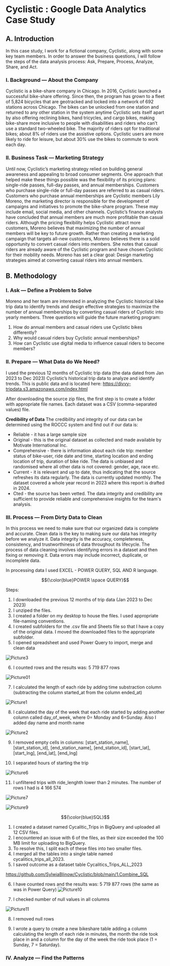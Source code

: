 # Cyclistic : Google Data Analytics Case Study


## A. Introduction 
In this case study, I work for a fictional company, Cyclistic, along with some key team members. In order to answer the business questions, I will follow the steps of the data analysis process: Ask, Prepare, Process, Analyze, Share, and Act.

### I.	Background — About the Company
Cyclistic is a bike-share company in Chicago. In 2016, Cyclistic launched a successful bike-share offering. Since then, the program has grown to a fleet of 5,824 bicycles that are geotracked and locked into a network of 692 stations across Chicago. The bikes can be unlocked from one station and returned to any other station in the system anytime
Cyclistic sets itself apart by also offering reclining bikes, hand tricycles, and cargo bikes, making bike-share more inclusive to people with disabilities and riders who can’t use a standard two-wheeled bike. The majority of riders opt for traditional bikes; about 8% of riders use the assistive options. Cyclistic users are more likely to ride for leisure, but about 30% use the bikes to commute to work each day.

### II. Business Task — Marketing Strategy

Until now, Cyclistic’s marketing strategy relied on building general awareness and appealing to broad consumer segments. One approach that helped make these things possible was the flexibility of its pricing plans: single-ride passes, full-day passes, and annual memberships. Customers who purchase single-ride or full-day passes are referred to as casual riders. Customers who purchase annual memberships are Cyclistic members
Lily Moreno, the marketing director is responsible for the development of campaigns and initiatives to promote the bike-share program. These may include email, social media, and other channels.
Cyclistic’s finance analysts have concluded that annual members are much more profitable than casual riders. Although the pricing flexibility helps Cyclistic attract more customers, Moreno believes that maximizing the number of annual members will be key to future growth. Rather than creating a marketing campaign that targets all-new customers, Moreno believes there is a solid opportunity to convert casual riders into members. She notes that casual riders are already aware of the Cyclistic program and have chosen Cyclistic for their mobility needs.
Moreno has set a clear goal: Design marketing strategies aimed at converting casual riders into annual members.

## B. Methodology 

### I. Ask — Define a Problem to Solve

Moreno and her team are interested in analyzing the Cyclistic historical bike trip data to identify trends and design effective strategies to maximize the number of annual memberships by converting casual riders of Cyclistic into yearly members. 
Three questions will guide the future marketing program: 
1. How do annual members and casual riders use Cyclistic bikes differently? 
2. Why would casual riders buy Cyclistic annual memberships? 
3. How can Cyclistic use digital media to influence casual riders to become members?


###  II. Prepare — What Data do We Need?

I used the previous 12 months of Cyclistic trip data (the data dated from Jan 2023 to Dec 2023) Cyclistic’s historical trip data to analyze and identify trends. This is public data and is located here: https://divvy-tripdata.s3.amazonaws.com/index.html

After downloading the source zip files, the first step is to create a folder with appropriate file names. Each dataset was a CSV (comma-separated values) file. 


**Credibility of Data**
The credibility and integrity of our data can be determined using the ROCCC system and find out if our data is:
-	Reliable -  it has a large sample size
-	Original  - this is the original dataset as collected and made available by Motivate International Inc.
-	Comprehensive - there is information about each ride trip: member status of bike-user, ride date and time, starting location and ending location of trip, duration of bike ride. The data is unbiased and randomised where all other data is not covered: gender, age, race etc.
-	Current - it is relevant and up to date, thus indicating that the source refreshes its data regularly. The data is currently updated monthly. The dataset covered a whole year record in 2023 where this report is drafted in 2024.
-	Cted - the source has been vetted.
The data integrity and credibility are sufficient to provide reliable and comprehensive insights for the team's analysis.


### III. Process — From Dirty Data to Clean

In this process we need to make sure that our organized data is complete and accurate. Clean data is the key to making sure our data has integrity before we analyze it.  Data integrity is the accuracy, completeness, consistency, and trustworthiness of data throughout its lifecycle. 
The process of data cleaning involves identifying errors in a dataset and then fixing or removing it. Data errors may include incorrect, duplicate, or incomplete data.

In processing data I used EXCEL - POWER QUERY, SQL AND R language.

$${\color{blue}POWER \space QUERY}$$ 

Steps:
1.	I downloaded the previous 12 months of trip data (Jan 2023 to Dec 2023)
2.	I unziped the files.
3.	I created a folder on my  desktop to house the files. I used appropriate file-naming conventions.
4.	I created subfolders for the .csv file and Sheets file so that I have a copy of the original data. I moved the downloaded files to the appropriate subfolder.
5.	I opened spreadsheet and used Power Query to import, merge and clean data

![Picture3](https://github.com/SylwiaBlinow/Cyclistic/assets/156024627/5a4a83f9-83d5-44c7-a294-c87070850ca6)
   
6.	I counted rows and the results was: 5 719 877 rows
   
![Picture01](https://github.com/SylwiaBlinow/Cyclistic/assets/156024627/4cfc71a7-e92a-45b2-a98c-c246e2be2e3f)

7.	I  calculated the length of each ride by adding time substraction column (subtracting the column started_at from the column ended_at)


![Picture1](https://github.com/SylwiaBlinow/Cyclistic/assets/156024627/74acd67b-7344-4414-b4ed-911bb11f4e53)

8.	I calculated the day of the week that each ride started by adding another column called day_of_week, where 0= Monday and 6=Sunday. Also I added day name and month name

   
![Picture2](https://github.com/SylwiaBlinow/Cyclistic/assets/156024627/c6e95f29-659d-4318-83ba-0a08c7532be5)

9.	I removed empty cells in columns: [start_station_name], [start_station_id], [end_station_name], [end_station_id], [start_lat], [start_lng], [end_lat], [end_lng]

10.	I separated hours of starting the trip



![Picture6](https://github.com/SylwiaBlinow/Cyclistic/assets/156024627/8c09ce81-8cc3-4708-a6f3-ed3f7ad1419a)

11.	I unfiltered trips with ride_lenghth lower than 2 minutes. The number of rows I had is 4 166 574 

![Picture7](https://github.com/SylwiaBlinow/Cyclistic/assets/156024627/7bd42bd2-efa7-4777-a740-de91e98e745e)

![Picture9](https://github.com/SylwiaBlinow/Cyclistic/assets/156024627/c61e8397-0cc4-43c9-9b8f-7a5582ab7e38)


$${\color{blue}SQL}$$ 

1.	I created a dataset named Cycalitic_Trips in BigQuery and uploaded all 12 CSV files. 
2.	I encountered an issue with 6 of the files, as their size exceeded the 100 MB limit for uploading to BigQuery. 
3.	To resolve this, I split each of these files into two smaller files. 
4.	I merged all the tables into a single table named cycalitics_trips_all_2023.
5.	I saved outcome as a dataset table Cycalitics_Trips_ALL_2023

https://github.com/SylwiaBlinow/Cyclistic/blob/main/1.Combine_SQL

6. I have counted rows and the results was: 5 719 877 rows (the same as was in Power Query)
![Picture10](https://github.com/SylwiaBlinow/Cyclistic/assets/156024627/3397906c-b041-48c6-a5e1-02555c68934a)

7.	I checked number of null values in all columns

![Picture11](https://github.com/SylwiaBlinow/Cyclistic/assets/156024627/9e0aaa54-8120-4a8a-9cb5-5ceaa5156931)

8.	I removed null rows
   
10.	I wrote a query to create a new bikeshare table adding a column calculating the length of each ride in minutes, the month the ride took place in and a column for the day of the week the ride took place (1 = Sunday, 7 = Saturday).



### IV. Analyze — Find the Patterns
